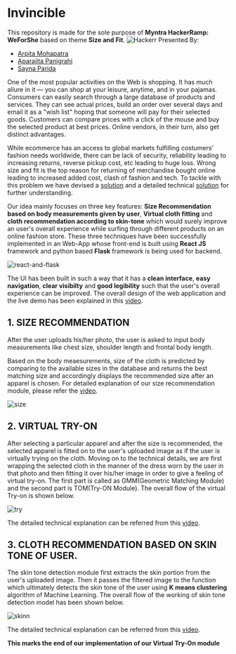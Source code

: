 # Invincible

This repository is made for the sole purpose of **Myntra HackerRamp: WeForShe** based on theme **Size and Fit**.
![Hackerr](https://user-images.githubusercontent.com/64279181/113337916-0ffa7c80-9346-11eb-833d-570329426875.png)
Presented By:

  - [Arpita Mohapatra](https://github.com/Arpita-25)
  - [Aparajita Panigrahi](https://github.com/Aparajita289)
  - [Sayna Parida](https://github.com/sayna3311)

One of the most popular activities on the Web is shopping. It has much allure in it — you can shop at your leisure, anytime, and in your pajamas. Consumers can easily search through a large database of products and services. They can see actual prices, build an order over several days and email it as a "wish list" hoping that someone will pay for their selected goods. Customers can compare prices with a click of the mouse and buy the selected product at best prices. Online vendors, in their turn, also get distinct advantages.  

While ecommerce has an access to global markets fulfilling costumers’ fashion needs worldwide, there can be lack of security, reliability leading to increasing returns, reverse pickup cost, etc leading to huge loss. Wrong size and fit is the top reason for returning of merchandise bought online leading to increased added cost, clash of fashion and tech.
To tackle with this problem we have devised a [solution](https://github.com/Arpita-25/Invincible-Myntra/tree/main/Round%201) and a detailed technical [solution](https://github.com/Arpita-25/Invincible-Myntra/blob/main/Round%202/Round2_Invincible.pptx) for further understanding.

Our idea mainly focuses on three key features: **Size Recommendation based on body measurements given by user**, **Virtual cloth fitting** and **cloth recommendation according to skin-tone** which would surely improve an user's overall experience while surfing through different products on an online fashion store. These three techniques have been successfully implemented in an Web-App whose front-end is built using **React JS** framework and python based **Flask** framework is being used for backend. 

![react-and-flask](https://user-images.githubusercontent.com/64279181/114270858-3a29f980-9a2c-11eb-8c07-b51096682a27.png)

The UI has been built in such a way that it has a **clean interface**, **easy navigation**, **clear visibilty** and **good legibility** such that the user's overall experience can be improved. The overall design of the web application and the live demo has been explained in this [video](https://github.com/Arpita-25/Invincible-Myntra/blob/main/Round%202/NITRourkela_Invincible_LIVE_DEMO.mp4).

## 1. SIZE RECOMMENDATION
After the user uploads his/her photo, the user is asked to input body measurements like chest size, shoulder length and frontal body length.

Based on the body meaesurements, size of the cloth is predicted by comparing to the available sizes in the database and returns the best matching size and accordingly displays the recommended size after an apparel is chosen.
For detailed explanation of our size recommendation module, please refer the [video](https://github.com/Arpita-25/Invincible-Myntra/blob/main/Round%202/NITRourkela_Invincible_INTRO.mp4).

![size](https://user-images.githubusercontent.com/64279181/114277206-ddd4d300-9a47-11eb-9989-cfed4f6f7dcc.png)

## 2. VIRTUAL TRY-ON
After selecting a particular apparel and after the size is recommended, the selected apparel is fitted on to the user's uploaded image as if the user is virtually trying on the cloth.
Moving on to the technical details, we are first wrapping the selected cloth in the manner of the dress worn by the user in that photo and then fitting it over his/her image in order to give a feeling of virtual try-on. The first part is called as GMM(Geometric Matching Module) and the second part is TOM(Try-ON Module).
The overall flow of the virtual Try-on is shown below.

![try](https://user-images.githubusercontent.com/64279181/114277633-90f1fc00-9a49-11eb-9e2f-d3f6cc4ef9d8.png)

The detailed technical explanation can be referred from this [video](https://github.com/Arpita-25/Invincible-Myntra/blob/main/Round%202/NITRourkela_Invincible_VIRTUAL_TRY-ON.mp4).

## 3. CLOTH RECOMMENDATION BASED ON SKIN TONE OF USER.
The skin tone detection module first extracts the skin portion from the user's uploaded image.
Then it passes the filtered image to the function which ultimately detects the skin tone of the user using **K means clustering** algorithm of Machine Learning.
The overall flow of the working of skin tone detection model has been shown below.

![skinn](https://user-images.githubusercontent.com/64279181/114277941-04e0d400-9a4b-11eb-9258-71905019a0c9.png)

The detailed technical explanation can be referred from this [video](https://github.com/Arpita-25/Invincible-Myntra/blob/main/Round%202/NITRourkela_Invincible_SKIN_TONE.mp4).


**This marks the end of our implementation of our Virtual Try-On module**
